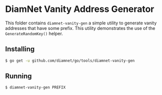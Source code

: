 # DiamNet Vanity Address Generator

This folder contains `diamnet-vanity-gen` a simple utility to generate vanity addresses that have some prefix.  This utility demonstrates the use of the
`GenerateRandomKey()` helper.

## Installing

```bash
$ go get -u github.com/diamnet/go/tools/diamnet-vanity-gen
```

## Running

```bash
$ diamnet-vanity-gen PREFIX
```
